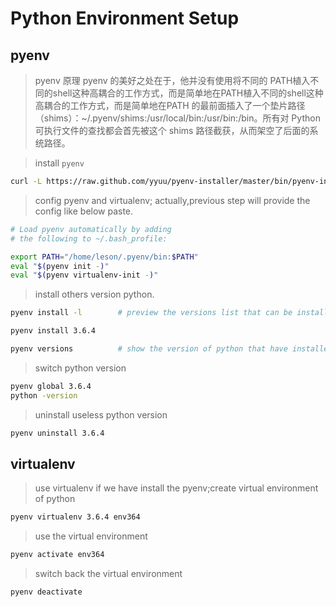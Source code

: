 # Python Environment Setup

## pyenv

> pyenv 原理
pyenv 的美好之处在于，他并没有使用将不同的 PATH植入不同的shell这种高耦合的工作方式，而是简单地在PATH植入不同的shell这种高耦合的工作方式，而是简单地在PATH 的最前面插入了一个垫片路径（shims）：~/.pyenv/shims:/usr/local/bin:/usr/bin:/bin。所有对 Python 可执行文件的查找都会首先被这个 shims 路径截获，从而架空了后面的系统路径。

> install `pyenv`
```bash
curl -L https://raw.github.com/yyuu/pyenv-installer/master/bin/pyenv-installer | bash
```
> config pyenv and virtualenv; actually,previous step will provide the config like below paste.
```bash
# Load pyenv automatically by adding
# the following to ~/.bash_profile:

export PATH="/home/leson/.pyenv/bin:$PATH"
eval "$(pyenv init -)"
eval "$(pyenv virtualenv-init -)"
```
> install others version python.
```bash
pyenv install -l        # preview the versions list that can be installed so far 

pyenv install 3.6.4

pyenv versions          # show the version of python that have installed
```

> switch python version
```bash
pyenv global 3.6.4
python -version
```

> uninstall useless python version 
```bash
pyenv uninstall 3.6.4
```


## virtualenv

> use virtualenv if we have install the pyenv;create virtual environment of python
```bash
pyenv virtualenv 3.6.4 env364
```

> use the virtual environment
```bash
pyenv activate env364
```

> switch back the virtual environment
```bash
pyenv deactivate
```
